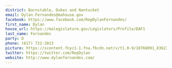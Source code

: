 ```yaml
---
district: Barnstable, Dukes and Nantucket
email: Dylan.Fernandes@mahouse.gov
facebook: https://www.facebook.com/RepDylanFernandes/
first_name: Dylan
house_url: https://malegislature.gov/Legislators/Profile/DAF1
last_name: Fernandes
party: D
phone: (617) 722-2013
picture: https://scontent.fnyc1-1.fna.fbcdn.net/v/t1.0-9/18766091_836222033209553_49364869875567918_n.jpg?_nc_cat=100&_nc_ht=scontent.fnyc1-1.fna&oh=7c7e3edad06c6762a97db3a0dfd0d5d9&oe=5C8CBA67
twitter: https://twitter.com/RepDylan
website: http://www.dylanfernandes.com/
---
```

